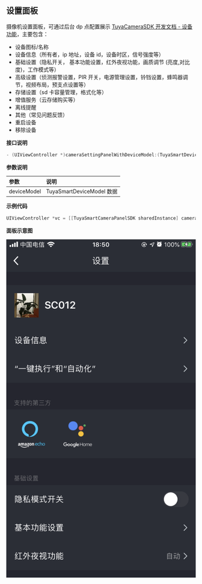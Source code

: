 ## 设置面板

摄像机设置面板，可通过后台 dp 点配置展示 [TuyaCameraSDK 开发文档 - 设备功能](https://tuyainc.github.io/tuyasmart_camera_android_sdk_doc/zh-hans/resource/camera_device_points)，主要包含：

- 设备图标/名称
- 设备信息（所有者，ip 地址，设备 id，设备时区，信号强度等）
- 基础设置（隐私开关， 基本功能设置，红外夜视功能，画质调节 (亮度,对比度)，工作模式等）
- 高级设置（侦测报警设置，PIR 开关，电源管理设置，铃铛设置，蜂鸣器调节，视频布局，预支点设置等）
- 存储设置（sd 卡容量管理，格式化等）
- 增值服务（云存储购买等）
- 离线提醒
- 其他（常见问题反馈）
- 重启设备
- 移除设备



**接口说明**

```objective-c
- (UIViewController *)cameraSettingPanelWithDeviceModel:(TuyaSmartDeviceModel *)deviceModel;
```

**参数说明**

| 参数        | 说明                      |
| :---------- | :------------------------ |
| deviceModel | TuyaSmartDeviceModel 数据 |

**示例代码**

```objective-c
UIViewController *vc = [[TuyaSmartCameraPanelSDK sharedInstance] cameraSettingPanelWithDeviceModel:deviceModel]
```

**面板示意图**

![面板示意图](./images/camera_panel_set.PNG)